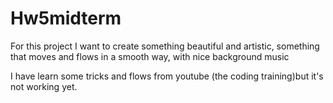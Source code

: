 # Hw5midterm
For this project I want to create something beautiful and artistic, something that moves and flows in a smooth way, with nice background music

I have learn some tricks and flows from youtube (the coding training)but it's not working yet. 
